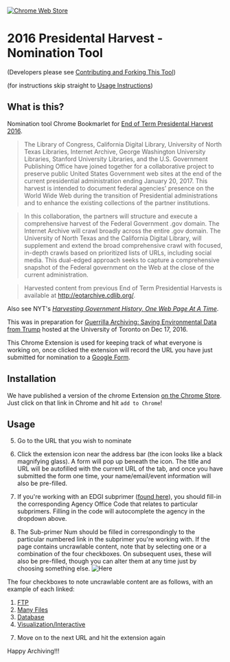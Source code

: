 [![Chrome Web Store](https://img.shields.io/chrome-web-store/v/abjpihafglmijnkkoppbookfkkanklok.svg)](https://chrome.google.com/webstore/detail/nominationtool/abjpihafglmijnkkoppbookfkkanklok)

# 2016 Presidental Harvest - Nomination Tool

(Developers please see [Contributing and Forking This Tool](./Contributing.md))

(for instructions skip straight to [Usage Instructions](#Usage))

## What is this?

Nomination tool Chrome Bookmarlet for [End of Term Presidental Harvest 2016](http://digital2.library.unt.edu/nomination/eth2016/about/).

> The Library of Congress, California Digital Library, University of North Texas Libraries, Internet Archive, George Washington University Libraries, Stanford University Libraries, and the U.S. Government Publishing Office have joined together for a collaborative project to preserve public United States Government web sites at the end of the current presidential administration ending January 20, 2017. This harvest is intended to document federal agencies' presence on the World Wide Web during the transition of Presidential administrations and to enhance the existing collections of the partner institutions.

> In this collaboration, the partners will structure and execute a comprehensive harvest of the Federal Government .gov domain. The Internet Archive will crawl broadly across the entire .gov domain. The University of North Texas and the California Digital Library, will supplement and extend the broad comprehensive crawl with focused, in-depth crawls based on prioritized lists of URLs, including social media. This dual-edged approach seeks to capture a comprehensive snapshot of the Federal government on the Web at the close of the current administration.

> Harvested content from previous End of Term Presidential Harvests is available at http://eotarchive.cdlib.org/.

Also see NYT's [_Harvesting Government History, One Web Page At A Time_](http://www.nytimes.com/2016/12/01/nyregion/harvesting-government-history-one-web-page-at-a-time.html).

This was in preparation for [Guerrilla Archiving: Saving Environmental Data from Trump](https://www.facebook.com/events/1828129627464671/) hosted at the University of Toronto on Dec 17, 2016.

This Chrome Extension is used for keeping track of what everyone is working on, once clicked the extension will record the URL you have just submitted for nomination to a [Google Form](https://docs.google.com/forms/d/e/1FAIpQLSf6Yc_p3VjHELQOactjYGJIGpU4uwBg5omZAZsbTQZXbT87tQ/viewform).

## Installation

We have published a version of the chrome Extension [on the Chrome Store](https://chrome.google.com/webstore/detail/nominationtool/abjpihafglmijnkkoppbookfkkanklok). Just click on that link in Chrome and hit ```add to Chrome```!

## Usage

5. Go to the URL that you wish to nominate

6. Click the extension icon near the address bar (the icon looks like a black magnifying glass). A form will pop up beneath the icon. The title and URL will be autofilled with the current URL of the tab, and once you have submitted the form one time, your name/email/event information will also be pre-filled. 

7. If you're working with an EDGI subprimer ([found here](https://envirodatagov.org/agency-forecasts/)), you should fill-in the corresponding Agency Office Code that relates to particular subprimers. Filling in the code will autocomplete the agency in the dropdown above.

8. The Sub-primer Num should be filled in correspondingly to the particular numbered link in the subprimer you're working with. If the page contains uncrawlable content, note that by selecting one or a combination of the four checkboxes. On subsequent uses, these will also be pre-filled, though you can alter them at any time just by choosing something else.
![Here](docs/img/newExtensionUI_2.png)

The four checkboxes to note uncrawlable content are as follows, with an example of each linked: 
  1) [FTP](ftp://ftp.aoml.noaa.gov/phod/pub/ARGO_FTP/argo)
  2) [Many Files](https://www.nohrsc.noaa.gov/gisdatasets/)
  3) [Database](https://www1.eere.energy.gov/library/default.aspx)
  4) [Visualization/Interactive](https://www.nohrsc.noaa.gov/interactive/html/map.html)

7. Move on to the next URL and hit the extension again

Happy Archiving!!!
